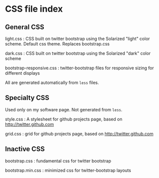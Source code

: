 CSS file index
=================


General CSS
-----------

light.css
: CSS built on twitter bootstrap using the Solarized "light" color scheme. Default css theme.  Replaces bootstrap.css

dark.css
: CSS built on twitter bootstrap using the Solarized "dark" color scheme

bootstrap-responsive.css 
: twitter-bootstrap files for responsive sizing for different displays

All are generated automatically from `less` files.


Specialty CSS
-------------

Used only on my software page. Not generated from `less`.  

style.css
: A stylesheet for github projects page, based on http://twitter.github.com

grid.css
: grid for github projects page, based on http://twitter.github.com

Inactive CSS
-----------

bootstrap.css
: fundamental css for twitter bootstrap


bootstrap.min.css 
: minimized css for twitter-bootstrap layouts




